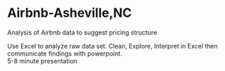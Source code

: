# Airbnb-Asheville,NC
Analysis of Airbnb data to suggest pricing structure


Use Excel to analyze raw data set.  Clean, Explore, Interpret in Excel then communicate findings with powerpoint.  
5-8 minute presentation
